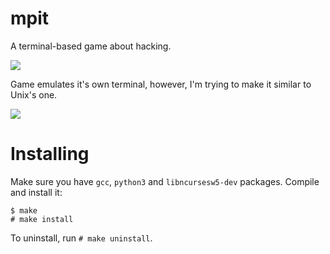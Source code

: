 # mpit

A terminal-based game about hacking.

![](http://i.imgur.com/54B0x1Y.png)

Game emulates it's own terminal, however, I'm trying to make it similar to Unix's one.

![](http://i.imgur.com/P1tWwyT.png)

# Installing

Make sure you have ```gcc```, ```python3``` and ```libncursesw5-dev``` packages. Compile and install it: 
```
$ make
# make install
```
To uninstall, run ```# make uninstall```.

